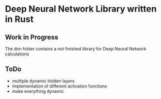 # Deep Neural Network Library written in Rust

## Work in Progress

The dnn folder contains a not finished library for Deep Neural Network calculations

## ToDo

-   multiple dynamic hidden layers
-   implementation of different activation functions
-   make everything dynamic
